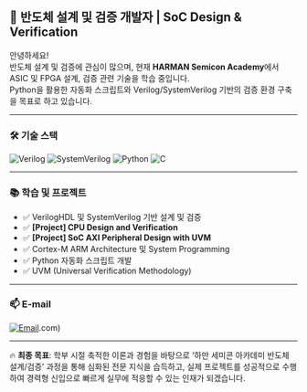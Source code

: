 ## 🚀 반도체 설계 및 검증 개발자 | SoC Design & Verification

안녕하세요!  
반도체 설계 및 검증에 관심이 많으며, 현재 **HARMAN Semicon Academy**에서  
ASIC 및 FPGA 설계, 검증 관련 기술을 학습 중입니다.  
Python을 활용한 자동화 스크립트와 Verilog/SystemVerilog 기반의 검증 환경 구축을 목표로 하고 있습니다.

---

### 🛠️ **기술 스택**
![Verilog](https://img.shields.io/badge/-Verilog-000?&logo=verilog)
![SystemVerilog](https://img.shields.io/badge/-SystemVerilog-000?&logo=systemverilog)
![Python](https://img.shields.io/badge/-Python-3776AB?&logo=python&logoColor=white)
![C](https://img.shields.io/badge/-C-00599C?&logo=c&logoColor=white)

---

### 📚 **학습 및 프로젝트**
- ✅ VerilogHDL 및 SystemVerilog 기반 설계 및 검증
- ✅ **[Project] CPU Design and Verification**
- ✅ **[Project] SoC AXI Peripheral Design with UVM**
- ✅ Cortex-M ARM Architecture 및 System Programming
- ✅ Python 자동화 스크립트 개발  
- ✅ UVM (Universal Verification Methodology)

---

### 📫 **E-mail**
[![Email](https://img.shields.io/badge/Naver_Mail-03C75A?logo=naver&logoColor=white)](mailto:ujinmo0342@naver.com).com)

---

🔥 **최종 목표**: 학부 시절 축적한 이론과 경험을 바탕으로 ‘하만 세미콘 아카데미 반도체 설계/검증’ 과정을 통해 심화된 전문 지식을 습득하고, 실제 프로젝트를 성공적으로 수행하여 경력형 신입으로 빠르게 실무에 적응할 수 있는 인재가 되겠습니다.
